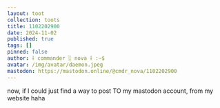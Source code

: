 ```yaml
---
layout: toot
collection: toots
title: 1102202900
date: 2024-11-02
published: true
tags: []
pinned: false
author: ⸸ commander ░ nova ⸸ :~$
avatar: /img/avatar/daemon.jpeg
mastodon: https://mastodon.online/@cmdr_nova/1102202900
---
```


now, if I could just find a way to post TO my mastodon account, from my website haha

